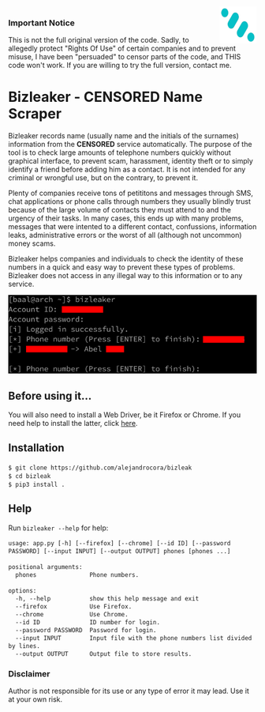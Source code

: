 <img src="bizleaker.png" width="75px" height="75px" align="right">

### Important Notice

This is not the full original version of the code. Sadly, to allegedly protect "Rights Of Use" of certain companies and to prevent misuse, I have been "persuaded" to censor parts of the code, and THIS code won't work. If you are willing to try the full version, contact me.

# Bizleaker - **CENSORED** Name Scraper

Bizleaker records name (usually name and the initials of the surnames) information from the **CENSORED** service automatically. The purpose of the tool is to check large amounts of telephone numbers quickly without graphical interface, to prevent scam, harassment, identity theft or to simply identify a friend before adding him as a contact. It is not intended for any criminal or wrongful use, but on the contrary, to prevent it.

Plenty of companies receive tons of petititons and messages through SMS, chat applications or phone calls through numbers they usually blindly trust because of the large volume of contacts they must attend to and the urgency of their tasks. In many cases, this ends up with many problems, messages that were intented to a different contact, confussions, information leaks, administrative errors or the worst of all (although not uncommon) money scams.

Bizleaker helps companies and individuals to check the identity of these numbers in a quick and easy way to prevent these types of problems. Bizleaker does not access in any illegal way to this information or to any service.

<img src="screenshot.png">

## Before using it...

You will also need to install a Web Driver, be it Firefox or Chrome. If you need help to install the latter, click [here](https://github.com/alejandrocora/install_webdriver "Install Webdriver").

## Installation

`$ git clone https://github.com/alejandrocora/bizleak`  
`$ cd bizleak`  
`$ pip3 install .`

## Help

Run `bizleaker --help` for help:
```
usage: app.py [-h] [--firefox] [--chrome] [--id ID] [--password PASSWORD] [--input INPUT] [--output OUTPUT] phones [phones ...]

positional arguments:
  phones               Phone numbers.

options:
  -h, --help           show this help message and exit
  --firefox            Use Firefox.
  --chrome             Use Chrome.
  --id ID              ID number for login.
  --password PASSWORD  Password for login.
  --input INPUT        Input file with the phone numbers list divided by lines.
  --output OUTPUT      Output file to store results.
```

### Disclaimer

Author is not responsible for its use or any type of error it may lead. Use it at your own risk.
